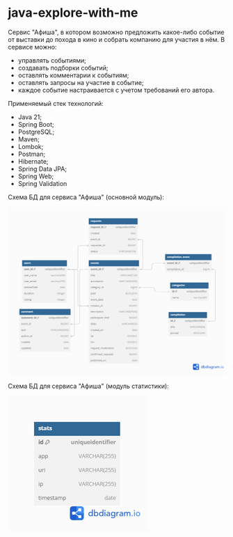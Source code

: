 # java-explore-with-me
Сервис "Афиша", в котором возможно предложить какое-либо событие от выставки до похода в кино 
и собрать компанию для участия в нём.
В сервисе можно:
- управлять событиями;
- создавать подборки событий;
- оставлять комментарии к событиям;
- оставлять запросы на участие в событие;
- каждое событие настраивается с учетом требований его автора.

Применяемый стек технологий:
- Java 21;
- Spring Boot;
- PostgreSQL;
- Maven;
- Lombok;
- Postman;
- Hibernate;
- Spring Data JPA;
- Spring Web;
- Spring Validation


Схема БД для сервиса "Афиша" (основной модуль):

![explore-with-me_main-service.png](explore-with-me_main-service.png)

Схема БД для сервиса "Афиша" (модуль статистики):

![explore-with-me_stats-service.png](explore-with-me_stats-service.png)
